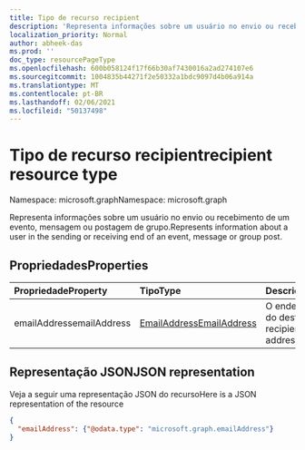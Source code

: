 ```yaml
---
title: Tipo de recurso recipient
description: 'Representa informações sobre um usuário no envio ou recebimento de um evento, mensagem ou postagem de grupo. '
localization_priority: Normal
author: abheek-das
ms.prod: ''
doc_type: resourcePageType
ms.openlocfilehash: 600b058124f17f66b30af7430016a2ad274107e6
ms.sourcegitcommit: 1004835b44271f2e50332a1bdc9097d4b06a914a
ms.translationtype: MT
ms.contentlocale: pt-BR
ms.lasthandoff: 02/06/2021
ms.locfileid: "50137498"
---
```

# <a name="recipient-resource-type"></a><span data-ttu-id="8f252-103">Tipo de recurso recipient</span><span class="sxs-lookup"><span data-stu-id="8f252-103">recipient resource type</span></span>

<span data-ttu-id="8f252-104">Namespace: microsoft.graph</span><span class="sxs-lookup"><span data-stu-id="8f252-104">Namespace: microsoft.graph</span></span>

<span data-ttu-id="8f252-105">Representa informações sobre um usuário no envio ou recebimento de um evento, mensagem ou postagem de grupo.</span><span class="sxs-lookup"><span data-stu-id="8f252-105">Represents information about a user in the sending or receiving end of an event, message or group post.</span></span>

## <a name="properties"></a><span data-ttu-id="8f252-106">Propriedades</span><span class="sxs-lookup"><span data-stu-id="8f252-106">Properties</span></span>
| <span data-ttu-id="8f252-107">Propriedade</span><span class="sxs-lookup"><span data-stu-id="8f252-107">Property</span></span>     | <span data-ttu-id="8f252-108">Tipo</span><span class="sxs-lookup"><span data-stu-id="8f252-108">Type</span></span>   |<span data-ttu-id="8f252-109">Descrição</span><span class="sxs-lookup"><span data-stu-id="8f252-109">Description</span></span>|
|:---------------|:--------|:----------|
|<span data-ttu-id="8f252-110">emailAddress</span><span class="sxs-lookup"><span data-stu-id="8f252-110">emailAddress</span></span>|[<span data-ttu-id="8f252-111">EmailAddress</span><span class="sxs-lookup"><span data-stu-id="8f252-111">EmailAddress</span></span>](emailaddress.md)|<span data-ttu-id="8f252-112">O endereço de email do destinatário.</span><span class="sxs-lookup"><span data-stu-id="8f252-112">The recipient's email address.</span></span>|

## <a name="json-representation"></a><span data-ttu-id="8f252-113">Representação JSON</span><span class="sxs-lookup"><span data-stu-id="8f252-113">JSON representation</span></span>

<span data-ttu-id="8f252-114">Veja a seguir uma representação JSON do recurso</span><span class="sxs-lookup"><span data-stu-id="8f252-114">Here is a JSON representation of the resource</span></span>

<!-- {
  "blockType": "resource",
  "optionalProperties": [

  ],
  "@odata.type": "microsoft.graph.recipient"
}-->

```json
{
  "emailAddress": {"@odata.type": "microsoft.graph.emailAddress"}
}

```

<!-- uuid: 8fcb5dbc-d5aa-4681-8e31-b001d5168d79
2015-10-25 14:57:30 UTC -->
<!-- {
  "type": "#page.annotation",
  "description": "recipient resource",
  "keywords": "",
  "section": "documentation",
  "tocPath": ""
}-->

